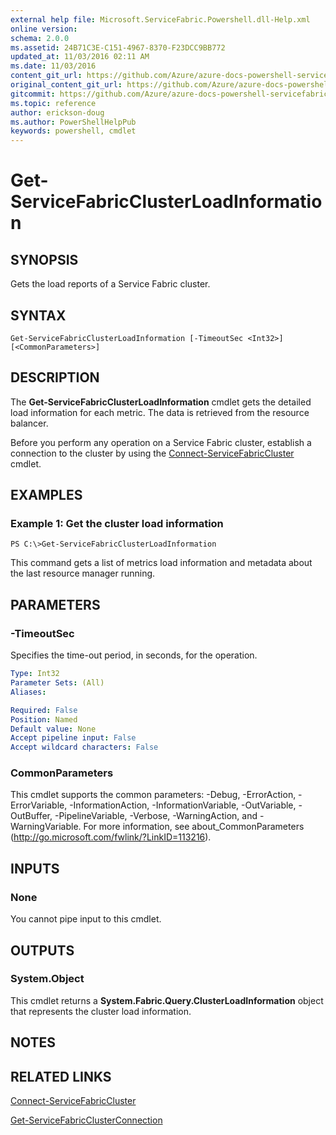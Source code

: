 ```yaml
---
external help file: Microsoft.ServiceFabric.Powershell.dll-Help.xml
online version:
schema: 2.0.0
ms.assetid: 24B71C3E-C151-4967-8370-F23DCC9BB772
updated_at: 11/03/2016 02:11 AM
ms.date: 11/03/2016
content_git_url: https://github.com/Azure/azure-docs-powershell-servicefabric/blob/master/Service-Fabric-cmdlets/ServiceFabric/vlatest/Get-ServiceFabricClusterLoadInformation.md
original_content_git_url: https://github.com/Azure/azure-docs-powershell-servicefabric/blob/master/Service-Fabric-cmdlets/ServiceFabric/vlatest/Get-ServiceFabricClusterLoadInformation.md
gitcommit: https://github.com/Azure/azure-docs-powershell-servicefabric/blob/a04d7fb81ddb4ca19a8c0101c71d7745ad5e082a
ms.topic: reference
author: erickson-doug
ms.author: PowerShellHelpPub
keywords: powershell, cmdlet
---
```


# Get-ServiceFabricClusterLoadInformation

## SYNOPSIS
Gets the load reports of a Service Fabric cluster.

## SYNTAX

```
Get-ServiceFabricClusterLoadInformation [-TimeoutSec <Int32>] [<CommonParameters>]
```

## DESCRIPTION
The **Get-ServiceFabricClusterLoadInformation** cmdlet gets the detailed load information for each metric.
The data is retrieved from the resource balancer.

Before you perform any operation on a Service Fabric cluster, establish a connection to the cluster by using the [Connect-ServiceFabricCluster](./Connect-ServiceFabricCluster.md) cmdlet.

## EXAMPLES

### Example 1: Get the cluster load information
```
PS C:\>Get-ServiceFabricClusterLoadInformation
```

This command gets a list of metrics load information and metadata about the last resource manager running.

## PARAMETERS

### -TimeoutSec
Specifies the time-out period, in seconds, for the operation.

```yaml
Type: Int32
Parameter Sets: (All)
Aliases:

Required: False
Position: Named
Default value: None
Accept pipeline input: False
Accept wildcard characters: False
```

### CommonParameters
This cmdlet supports the common parameters: -Debug, -ErrorAction, -ErrorVariable, -InformationAction, -InformationVariable, -OutVariable, -OutBuffer, -PipelineVariable, -Verbose, -WarningAction, and -WarningVariable. For more information, see about_CommonParameters (http://go.microsoft.com/fwlink/?LinkID=113216).

## INPUTS

### None
You cannot pipe input to this cmdlet.

## OUTPUTS

### System.Object
This cmdlet returns a **System.Fabric.Query.ClusterLoadInformation** object that represents the cluster load information.

## NOTES

## RELATED LINKS

[Connect-ServiceFabricCluster](./Connect-ServiceFabricCluster.md)

[Get-ServiceFabricClusterConnection](./Get-ServiceFabricClusterConnection.md)
